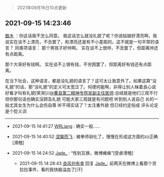 > 2021年09月16日10点更新
<link rel="stylesheet" href="https://cdn.jsdelivr.net/gh/taotie6/sampleJSON@main/css/photo_show.css">
<meta name="referrer" content="no-referrer" />


 ## 2021-09-15 14:23:46 

 [㪚木](https://www.coolapk.com/feed/30001823?shareKey=NzVhZmRhMzVlNjgxNjE0MTk5NGQ~) ：你这话我不怎么同意。
我这话怎么就没礼貌了呢？你说姑娘好漂亮啊，我说实在谈不上漂亮，不丑罢了，和漂亮还是有不小差距的。这不就是一句平常的语言？
同类项语言：
那个男孩子好帅啊。
实在谈不上很帅，不丑罢了，但距离帅还有点距离。

那个大哥好有钱啊。
实在谈不上很有钱，不穷困罢了<!--break-->，但距离好有钱还有点距离。

在当下社会，这种语言，都是没礼貌的语言了？这可太让我意外了。如果这算“没礼貌”的话，那“没礼貌”的定义可太宽泛了。何德何能啊，非得让别人昧着良心说好看才叫有礼貌[笑哭]//<a class="feed-link-uname" href="/u/曹县第二精神专院吴副主任医师">@曹县第二精神专院吴副主任医师</a>:总结就是他们三观不行  但你那句话也确实没顾及礼貌
可能大家三观就是有问题吧  听到别人说自己  长的一般尤其女生为什么会伤自尊  听不得实话了？太注重外貌 但已经约定俗成   评头论足是个贬义词 

<div class="album">
</div>

 ------- 

- 2021-09-15 14:41:27 [WRLiang](uid=533595) : 确实一般…… 

- 2021-09-15 14:40:52 [涅槃而飞](uid=1128897) : 被拳师驯化了，慢慢在形成这方面的zz正确[滑稽] 

- 2021-09-15 14:24:52 [Jade_](uid=3109651) : “性别互换，微博瘫痪”[受虐滑稽] 

    - 2021-09-15 14:28:43 [良风何有幸](uid=1970048) 回复 [Jade_](uid=3109651): 前两天在微博上看那个货拉拉事件，看的我快脑溢血了[汗] 

